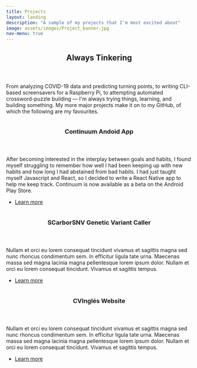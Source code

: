 ```yaml
---
title: Projects
layout: landing
description: "A sample of my projects that I'm most excited about"
image: assets/images/Project_banner.jpg
nav-menu: true
---
```


<!-- Main -->
<div id="main">

<!-- One -->
<section id="one">
	<div class="inner">
		<header class="major">
			<h2>Always Tinkering</h2>
		</header>
		<p>From analyzing COVID-19 data and predicting turning points, to writing CLI-based screensavers for a Raspberry Pi, to attempting automated crossword-puzzle building &mdash; I'm always trying things, learning, and building something. My more major projects make it on to my GitHub, of which the following are my favourites.</p>
	</div>
</section>

<!-- Two -->
<section id="two" class="spotlights">
	<section>
		<a href="generic.html" class="image">
			<img src="{% link assets/images/continuum_collage.jpg %}" alt="" data-position="center center" />
		</a>
		<div class="content">
			<div class="inner">
				<header class="major">
					<h3>Continuum Andoid App</h3>
				</header>
				<p>After becoming interested in the interplay between goals and habits, I found myself struggling to remember how well I had been keeping up with new habits and how long I had abstained from bad habits. I had just taught myself Javascript and React, so I decided to write a React Native app to help me keep track. Continuum is now available as a beta on the Android Play Store.</p>
				<ul class="actions">
					<li><a href="{% post_url 2016-8-20-etiam %}" class="button">Learn more</a></li>
				</ul>
			</div>
		</div>
	</section>
	<section>
		<a href="generic.html" class="image">
			<img src="{% link assets/images/SCarborSNV.jpg %}" alt="" data-position="top center" />
		</a>
		<div class="content">
			<div class="inner">
				<header class="major">
					<h3>SCarborSNV Genetic Variant Caller</h3>
				</header>
				<p>Nullam et orci eu lorem consequat tincidunt vivamus et sagittis magna sed nunc rhoncus condimentum sem. In efficitur ligula tate urna. Maecenas massa sed magna lacinia magna pellentesque lorem ipsum dolor. Nullam et orci eu lorem consequat tincidunt. Vivamus et sagittis tempus.</p>
				<ul class="actions">
					<li><a href="generic.html" class="button">Learn more</a></li>
				</ul>
			</div>
		</div>
	</section>
	<section>
		<a href="generic.html" class="image">
			<img src="{% link assets/images/CVIngles.jpg %}" alt="" data-position="25% 25%" />
		</a>
		<div class="content">
			<div class="inner">
				<header class="major">
					<h3>CVInglés Website</h3>
				</header>
				<p>Nullam et orci eu lorem consequat tincidunt vivamus et sagittis magna sed nunc rhoncus condimentum sem. In efficitur ligula tate urna. Maecenas massa sed magna lacinia magna pellentesque lorem ipsum dolor. Nullam et orci eu lorem consequat tincidunt. Vivamus et sagittis tempus.</p>
				<ul class="actions">
					<li><a href="generic.html" class="button">Learn more</a></li>
				</ul>
			</div>
		</div>
	</section>
</section>

</div>
